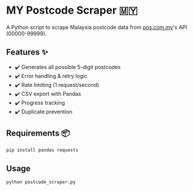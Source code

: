 # MY Postcode Scraper 🇲🇾  
A Python script to scrape Malaysia postcode data from [pos.com.my](https://www.pos.com.my)'s API (00000-99999).

## Features ✨
- ✔️ Generates all possible 5-digit postcodes
- ✔️ Error handling & retry logic
- ✔️ Rate limiting (1 request/second)
- ✔️ CSV export with Pandas
- ✔️ Progress tracking
- ✔️ Duplicate prevention

## Requirements 📦
```bash
pip install pandas requests
```

## Usage
```bash
python postcode_scraper.py
```
